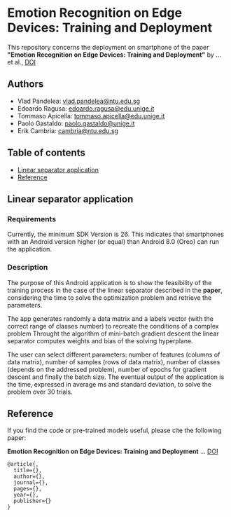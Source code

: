 # Emotion Recognition on Edge Devices: Training and Deployment
This repository concerns the deployment on smartphone of the paper **"Emotion Recognition on Edge Devices: Training and Deployment"** by ... et al., [DOI](...)

## Authors
* Vlad Pandelea: vlad.pandelea@ntu.edu.sg
* Edoardo Ragusa: edoardo.ragusa@edu.unige.it
* Tommaso Apicella: tommaso.apicella@edu.unige.it
* Paolo Gastaldo: paolo.gastaldo@unige.it
* Erik Cambria: cambria@ntu.edu.sg

## Table of contents
* [Linear separator application](#linear-separator-application)
* [Reference](#reference)

## Linear separator application
### Requirements
Currently, the minimum SDK Version is 26. This indicates that smartphones with an Android version higher (or equal) than Android 8.0 (Oreo) can run the application. 

### Description
The purpose of this Android application is to show the feasibility of the training process in the case of the linear separator described in the **paper**, considering the time to solve the optimization problem and retrieve the parameters.

The app generates randomly a data matrix and a labels vector (with the correct range of classes number) to recreate the conditions of a complex problem
Throught the algorithm of mini-batch gradient descent the linear separator computes weights and bias of the solving hyperplane.

The user can select different parameters: number of features (columns of data matrix), number of samples (rows of data matrix), number of classes (depends on the addressed problem), number of epochs for gradient descent and finally the batch size. The eventual output of the application is the time, expressed in average ms and standard deviation, to solve the problem over 30 trials.
 

## Reference
If you find the code or pre-trained models useful, please cite the following paper:

**Emotion Recognition on Edge Devices: Training and Deployment** ... [DOI](...)

    @article{,
      title={},
      author={},
      journal={},
      pages={},
      year={},
      publisher={}
    }
